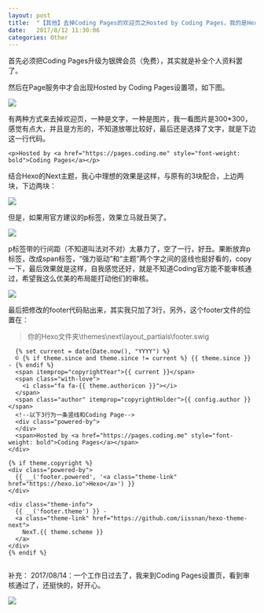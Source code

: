 ```yaml
---
layout: post
title:  "【其他】去掉Coding Pages的欢迎页之Hosted by Coding Pages，我的是Hexo的Next主题"
date:   2017/8/12 11:30:06
categories: Other
---
```


首先必须把Coding Pages升级为银牌会员（免费），其实就是补全个人资料罢了。

然后在Page服务中才会出现Hosted by Coding Pages设置项，如下图。


![](http://upload-images.jianshu.io/upload_images/782269-21aebab627ea9e08.jpg?imageMogr2/auto-orient/strip%7CimageView2/2/w/1240)

有两种方式来去掉欢迎页，一种是文字，一种是图片，我一看图片是300*300，感觉有点大，并且是方形的，不知道放哪比较好，最后还是选择了文字，就是下边这一行代码。
```
<p>Hosted by <a href="https://pages.coding.me" style="font-weight: bold">Coding Pages</a></p>
```
结合Hexo的Next主题，我心中理想的效果是这样，与原有的3块配合，上边两块，下边两块：

![](http://upload-images.jianshu.io/upload_images/782269-8828915a3c85b63b.jpg?imageMogr2/auto-orient/strip%7CimageView2/2/w/1240)

但是，如果用官方建议的p标签，效果立马就丑哭了。

![](http://upload-images.jianshu.io/upload_images/782269-195b14b3d7b2a317.jpg?imageMogr2/auto-orient/strip%7CimageView2/2/w/1240)

p标签带的行间距（不知道叫法对不对）太暴力了，空了一行，好丑。果断放弃p标签，改成span标签，“强力驱动”和“主题”两个字之间的竖线也挺好看的，copy一下，最后效果就是这样，自我感觉还好，就是不知道Coding官方能不能审核通过，希望我这么优美的布局能打动他们的审核。

![](http://upload-images.jianshu.io/upload_images/782269-8828915a3c85b63b.jpg?imageMogr2/auto-orient/strip%7CimageView2/2/w/1240)

最后把修改的footer代码贴出来，其实我只加了3行，另外，这个footer文件的位置在：

> 你的Hexo文件夹\themes\next\layout\_partials\footer.swig

```<div class="copyright" >
  {% set current = date(Date.now(), "YYYY") %}
  © {% if theme.since and theme.since != current %} {{ theme.since }} - {% endif %}
  <span itemprop="copyrightYear">{{ current }}</span>
  <span class="with-love">
    <i class="fa fa-{{ theme.authoricon }}"></i>
  </span>
  <span class="author" itemprop="copyrightHolder">{{ config.author }}</span>
  <!--以下3行为一条竖线和Coding Page-->
  <div class="powered-by">  
  </div>
  <span>Hosted by <a href="https://pages.coding.me" style="font-weight: bold">Coding Pages</a></span>
</div>

{% if theme.copyright %}
<div class="powered-by">
  {{ __('footer.powered', '<a class="theme-link" href="https://hexo.io">Hexo</a>') }}
</div>

<div class="theme-info">
  {{ __('footer.theme') }} -
  <a class="theme-link" href="https://github.com/iissnan/hexo-theme-next">
    NexT.{{ theme.scheme }}
  </a>
</div>
{% endif %}


```

补充：
2017/08/14：一个工作日过去了，我来到Coding Pages设置页，看到审核通过了，还挺快的，好开心。

![](http://upload-images.jianshu.io/upload_images/782269-f21be3393bf0caa1.png?imageMogr2/auto-orient/strip%7CimageView2/2/w/1240)